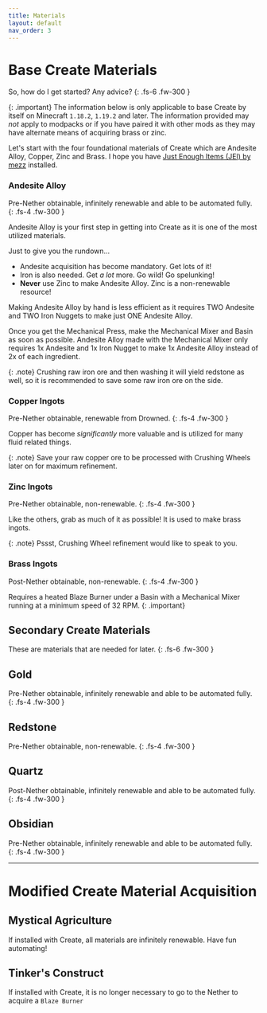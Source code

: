 ```yaml
---
title: Materials
layout: default
nav_order: 3
---
```

# Base Create Materials

So, how do I get started? Any advice?
{: .fs-6 .fw-300 }

{: .important}
The information below is only applicable to base Create by itself on Minecraft `1.18.2`, `1.19.2` and later. The information provided may *not* apply to modpacks or if you have paired it with other mods as they may have alternate means of acquiring brass or zinc.

Let's start with the four foundational materials of Create which are Andesite Alloy, Copper, Zinc and Brass. I hope you have [Just Enough Items (JEI) by mezz](https://www.curseforge.com/minecraft/mc-mods/jei) installed.

### Andesite Alloy

Pre-Nether obtainable, infinitely renewable and able to be automated fully.
{: .fs-4 .fw-300 }

Andesite Alloy is your first step in getting into Create as it is one of the most utilized materials. 

Just to give you the rundown...
- Andesite acquisition has become mandatory. Get lots of it!
- Iron is also needed. Get *a lot* more. Go wild! Go spelunking!
- **Never** use Zinc to make Andesite Alloy. Zinc is a non-renewable resource!

Making Andesite Alloy by hand is less efficient as it requires TWO Andesite and TWO Iron Nuggets to make just ONE Andesite Alloy.

Once you get the Mechanical Press, make the Mechanical Mixer and Basin as soon as possible. Andesite Alloy made with the Mechanical Mixer only requires 1x Andesite and 1x Iron Nugget to make 1x Andesite Alloy instead of 2x of each ingredient.

{: .note}
Crushing raw iron ore and then washing it will yield redstone as well, so it is recommended to save some raw iron ore on the side.

### Copper Ingots

Pre-Nether obtainable, renewable from Drowned.
{: .fs-4 .fw-300 }

Copper has become *significantly* more valuable and is utilized for many fluid related things.

{: .note}
Save your raw copper ore to be processed with Crushing Wheels later on for maximum refinement.

### Zinc Ingots

Pre-Nether obtainable, non-renewable.
{: .fs-4 .fw-300 }

Like the others, grab as much of it as possible! It is used to make brass ingots.

{: .note}
Pssst, Crushing Wheel refinement would like to speak to you.

### Brass Ingots

Post-Nether obtainable, non-renewable.
{: .fs-4 .fw-300 }

Requires a heated Blaze Burner under a Basin with a Mechanical Mixer running at a minimum speed of 32 RPM.
{: .important}

## Secondary Create Materials
These are materials that are needed for later.
{: .fs-6 .fw-300 }

## Gold
Pre-Nether obtainable, infinitely renewable and able to be automated fully.
{: .fs-4 .fw-300 }

## Redstone
Pre-Nether obtainable, non-renewable.
{: .fs-4 .fw-300 }

## Quartz
Post-Nether obtainable, infinitely renewable and able to be automated fully.
{: .fs-4 .fw-300 }

## Obsidian
Pre-Nether obtainable, infinitely renewable and able to be automated fully.
{: .fs-4 .fw-300 }

---

# Modified Create Material Acquisition

## Mystical Agriculture
If installed with Create, all materials are infinitely renewable. Have fun automating!

## Tinker's Construct
If installed with Create, it is no longer necessary to go to the Nether to acquire a `Blaze Burner` 